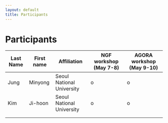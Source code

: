 ```yaml
---
layout: default
title: Participants
---
```


<div class="post">
	<h1 class="pageTitle">Participants</h1>
</div>

| Last Name | First name | Affiliation | NGF workshop (May 7-8) | AGORA workshop (May 9-10) |
|---|---|---|---|---|
| Jung | Minyong | Seoul National University | o | o |
| Kim | Ji-hoon | Seoul National University | o | o |
|  |  |  |  |  |
|  |  |  |  |  |
